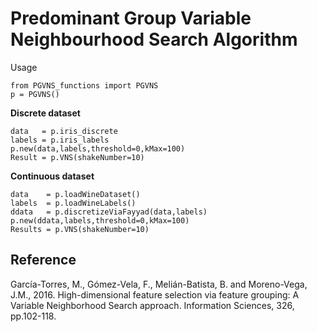 # Predominant Group Variable Neighbourhood Search Algorithm

Usage
```
from PGVNS_functions import PGVNS
p = PGVNS()
```
**Discrete dataset**
```
data   = p.iris_discrete
labels = p.iris_labels
p.new(data,labels,threshold=0,kMax=100)
Result = p.VNS(shakeNumber=10)
```

**Continuous dataset**

```
data    = p.loadWineDataset()
labels  = p.loadWineLabels()
ddata   = p.discretizeViaFayyad(data,labels)
p.new(ddata,labels,threshold=0,kMax=100)
Results = p.VNS(shakeNumber=10)
```

**Reference**
-----------------------------------------
García-Torres, M., Gómez-Vela, F., Melián-Batista, B. and Moreno-Vega, J.M., 2016. High-dimensional feature selection via feature grouping: A Variable Neighborhood Search approach. Information Sciences, 326, pp.102-118.
